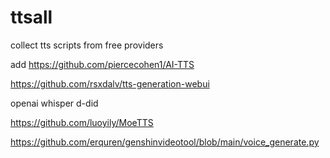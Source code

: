 # ttsall

collect tts scripts from free providers


add  https://github.com/piercecohen1/AI-TTS

https://github.com/rsxdalv/tts-generation-webui



openai whisper 
d-did

https://github.com/luoyily/MoeTTS


https://github.com/erquren/genshinvideotool/blob/main/voice_generate.py
